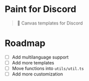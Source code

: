 # Paint for Discord
> 🎨 Canvas templates for Discord

# Roadmap

- [ ] Add multilanguage support
- [ ] Add more templates
- [ ] Move functions into `utils/util.ts`
- [ ] Add more customization
